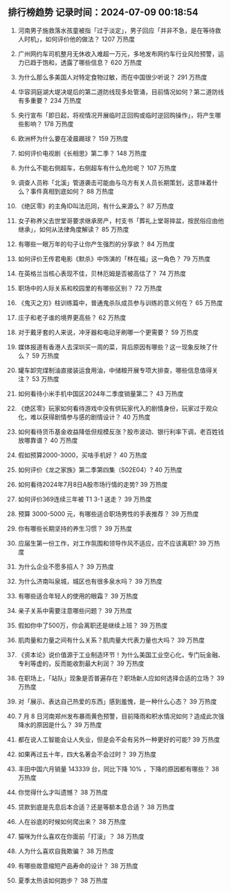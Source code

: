 
## 排行榜趋势 记录时间：2024-07-09 00:18:54
  
  1. 河南男子施救落水孩童被指「过于淡定」，男子回应「并非不急，是在等待救人时机」，如何评价他的做法？ 1207 万热度
    
  2. 广州网约车司机整月无休收入难超一万元，多地发布网约车行业风险预警，运力已趋于饱和，透露了哪些信息？ 620 万热度
    
  3. 为什么那么多美国人对特定食物过敏，而在中国很少听说？ 291 万热度
    
  4. 华容洞庭湖大堤决堤后的第二道防线现多处管涌，目前情况如何？第二道防线有多重要？ 234 万热度
    
  5. 央行宣布「即日起，将视情况开展临时正回购或临时逆回购操作」，将产生哪些影响？ 178 万热度
    
  6. 欧洲杯为什么要在凌晨踢球？ 159 万热度
    
  7. 如何评价电视剧《长相思》第二季？ 148 万热度
    
  8. 为什么不能右侧超车，右侧超车有什么危险呢？ 107 万热度
    
  9. 调查人员称「北溪」管道袭击可能由与乌方有关人员长期策划，这意味着什么？事件真相到底如何？ 88 万热度
    
  10. 《绝区零》的主角ID叫法厄同，有什么来源么？ 87 万热度
    
  11. 女子称养父去世堂哥要求继承房产，村支书「葬礼上堂哥摔盆，按民俗应由他继承」，如何从法律角度解读？ 85 万热度
    
  12. 有哪些一眼万年的句子让你产生强烈的分享欲？ 84 万热度
    
  13. 如何评价王传君电影《默杀》中饰演的「林在福」这一角色？ 79 万热度
    
  14. 在英格兰当核心表现不佳，贝林厄姆是否被高估了？ 74 万热度
    
  15. 职场中的人际关系和校园里的有哪些区别？ 72 万热度
    
  16. 《鬼灭之刃》柱训练篇中，普通鬼杀队成员参与训练的意义何在？ 65 万热度
    
  17. 庄子和老子谁的境界更高些？ 62 万热度
    
  18. 对于戴牙套的人来说，冲牙器和电动牙刷哪一个更需要？ 59 万热度
    
  19. 媒体报道有香港人去深圳买一周的菜，背后原因有哪些？这一现象反映了什么？ 59 万热度
    
  20. 罐车卸完煤制油直接装运食用油，中储粮开展专项大排查，哪些信息值得关注？ 53 万热度
    
  21. 如何看待小米手机中国区2024年二季度销量第二？ 43 万热度
    
  22. 《绝区零》玩家如何看待游戏中没有供玩家代入的剧情身份，玩家过于观众化，难以获得剧情参与感的剧情设计？ 40 万热度
    
  23. 如何看待货币基金收益降低但规模反涨？股市波动、银行利率下调，老百姓钱放哪靠谱？ 40 万热度
    
  24. 假如预算2000-3000，买啥手机好？ 40 万热度
    
  25. 如何评价《龙之家族》第二季第四集（S02E04）? 40 万热度
    
  26. 如何看待2024年7月8日A股市场行情的走势? 39 万热度
    
  27. 如何评价369连续三年被 T1 3-1 送走？ 39 万热度
    
  28. 预算 3000-5000 元，有哪些适合职场男性的手表推荐？ 39 万热度
    
  29. 你有哪些长期坚持的养生习惯？ 39 万热度
    
  30. 应届生第一份工作，对工作氛围和领导作风不适应，应不应该离职? 39 万热度
    
  31. 为什么企业不愿多招人？ 39 万热度
    
  32. 为什么济南叫泉城，城区也有很多泉水吗？ 39 万热度
    
  33. 有哪些适合年轻人的使用的眼霜？ 39 万热度
    
  34. 亲子关系中需要注意哪些问题？ 39 万热度
    
  35. 假如你中了500万，你会离职还是继续上班？ 39 万热度
    
  36. 肌肉量和力量之间有什么关系？肌肉量大代表力量也大吗？ 39 万热度
    
  37. 《资本论》说价值源于工业制造环节！为什么美国工业空心化，专门玩金融、专利等虚的，反而能收割最大利润？ 39 万热度
    
  38. 在职场上，「站队」现象是否普遍存在？职场新人应如何选择合适的立场？ 39 万热度
    
  39. 对「展示、表达自己热爱的东西」感到羞愧，是一种什么心态？ 39 万热度
    
  40. 7 月 8 日河南郑州发布暴雨黄色预警，目前降雨和积水情况如何？造成此次强降水的原因是什么？ 39 万热度
    
  41. 都在说人工智能会让人失业，但是会不会有另外一种更好的可能? 39 万热度
    
  42. 如果再过五十年，四大名著会不会过时？ 39 万热度
    
  43. 丰田中国六月销量 143339 台，同比下降 10% ，下降的原因都有哪些？ 38 万热度
    
  44. 你觉得什么才叫遗憾？ 38 万热度
    
  45. 贷款到底是先息后本合适？还是等额本息合适？ 38 万热度
    
  46. 人在谷底的时候如何爬出来？ 38 万热度
    
  47. 猫咪为什么喜欢在你面前「打滚」？ 38 万热度
    
  48. 人为什么喜欢自我欺骗？ 38 万热度
    
  49. 有哪些故意缩短产品寿命的设计？ 38 万热度
    
  50. 夏季太热该如何跑步？ 38 万热度
    